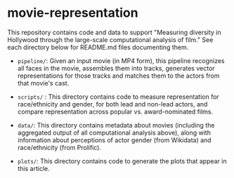 # movie-representation

This repository contains code and data to support "Measuring diversity in Hollywood through the large-scale computational analysis of film." See each directory below for README.md files documenting them.

* `pipeline/`: Given an input movie (in MP4 form), this pipeline recognizes all faces in the movie, assembles them into tracks, generates vector representations for those tracks and matches them to the actors from that movie's cast.

* `scripts/` : This directory contains code to measure representation for race/ethnicity and gender, for both lead and non-lead actors, and compare representation across popular vs. award-nominated films.

* `data/`: This directory contains metadata about movies (including the aggregated output of all computational analysis above), along with information about perceptions of actor gender (from Wikidata) and race/ethnicity (from Prolific).

* `plots/`: This directory contains code to generate the plots that appear in this article.